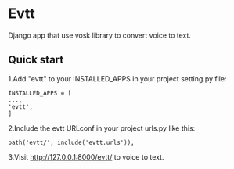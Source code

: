 Evtt
=========
Django app that use vosk library to convert voice to text.

Quick start
-----------
1.Add "evtt" to your INSTALLED_APPS in your project setting.py file:
```
INSTALLED_APPS = [
...,
'evtt',
]
```

2.Include the evtt URLconf in your project urls.py like this:

```
path('evtt/', include('evtt.urls')),
```

3.Visit http://127.0.0.1:8000/evtt/ to voice to text.
